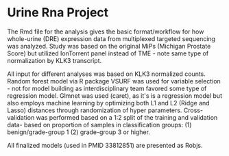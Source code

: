Urine Rna Project
============================

The Rmd file for the analysis gives the basic format/workflow for how whole-urine (DRE) expression data from multiplexed targeted sequencing was analyzed. Study was based on the original MiPs (Michigan Prostate Score) but utilized IonTorrent panel instead of TME - note same type of normalization by KLK3 transcript.

All input for different analyses was based on KLK3 normalized counts. Random forest model via R package VSURF was used for variable selection - not for model building as interdisciplinary team favored some type of regression model. Glmnet was used (caret), as it's is a regression model but also employs machine learning by optimizing both L1 and L2 (Ridge and Lasso) distances through randomization of hyper parameters. Cross-validation was performed based on a 1:2 split of the training and validation data- based on proportion of samples in classification groups: (1) benign/grade-group 1 (2) grade-group 3 or higher.

All finalized models (used in PMID 33812851) are presented as Robjs.